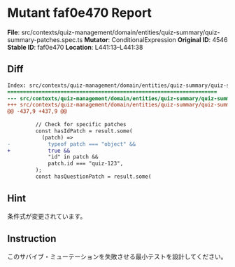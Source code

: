 # Mutant faf0e470 Report

**File**: src/contexts/quiz-management/domain/entities/quiz-summary/quiz-summary-patches.spec.ts
**Mutator**: ConditionalExpression
**Original ID**: 4546
**Stable ID**: faf0e470
**Location**: L441:13–L441:38

## Diff

```diff
Index: src/contexts/quiz-management/domain/entities/quiz-summary/quiz-summary-patches.spec.ts
===================================================================
--- src/contexts/quiz-management/domain/entities/quiz-summary/quiz-summary-patches.spec.ts	original
+++ src/contexts/quiz-management/domain/entities/quiz-summary/quiz-summary-patches.spec.ts	mutated #4546
@@ -437,9 +437,9 @@
 
         // Check for specific patches
         const hasIdPatch = result.some(
           (patch) =>
-            typeof patch === "object" &&
+            true &&
             "id" in patch &&
             patch.id === "quiz-123",
         );
         const hasQuestionPatch = result.some(
```

## Hint

条件式が変更されています。

## Instruction

このサバイブ・ミューテーションを失敗させる最小テストを設計してください。
